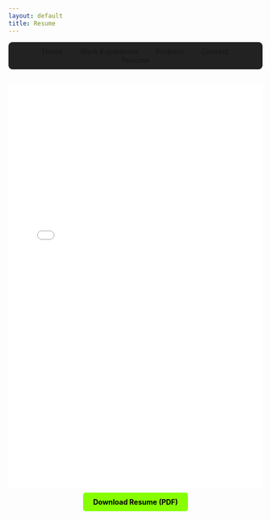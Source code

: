```yaml
---
layout: default
title: Resume
---
```


<nav style="background-color: #222; padding: 10px; text-align: center; border-radius: 8px; margin-bottom: 30px;">
  <a href="/" style="text-decoration: none; margin: 0 15px; font-weight: bold; color: {% if page.title == 'Home' %}#8f0{% else %}white{% endif %};">Home</a>
  <a href="/work_experience" style="text-decoration: none; margin: 0 15px; font-weight: bold; color: {% if page.title == 'Work Experience' %}#8f0{% else %}white{% endif %};">Work Experience</a>
  <a href="/projects" style="text-decoration: none; margin: 0 15px; font-weight: bold; color: {% if page.title == 'Projects' %}#8f0{% else %}white{% endif %};">Projects</a>
  <a href="/contact" style="text-decoration: none; margin: 0 15px; font-weight: bold; color: {% if page.title == 'Contact' %}#8f0{% else %}white{% endif %};">Contact</a>
  <a href="/resume" style="text-decoration: none; margin: 0 15px; font-weight: bold; color: {% if page.title == 'Resume' %}#8f0{% else %}white{% endif %};">Resume</a>
</nav>

<iframe src="/nestorcabello_CV_main__latest_.pdf" width="100%" height="800px" style="border:none;"></iframe>

<p style="text-align: center; margin-top: 20px;">
  <a href="/nestorcabello_CV_main__latest_.pdf" download style="padding: 10px 20px; background-color: #8f0; color: black; text-decoration: none; border-radius: 5px; font-weight: bold;">Download Resume (PDF)</a>
</p>
